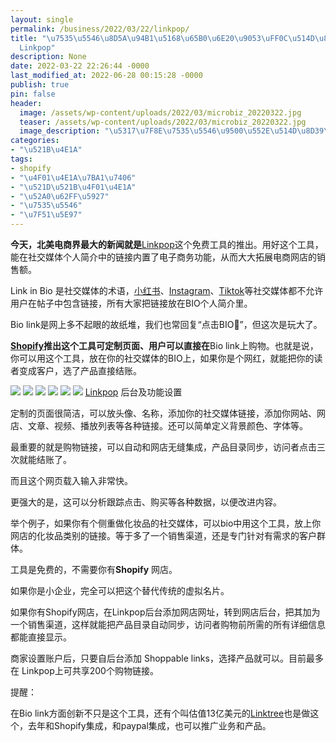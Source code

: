 ```yaml
---
layout: single
permalink: /business/2022/03/22/linkpop/
title: "\u7535\u5546\u8D5A\u94B1\u5168\u65B0\u6E20\u9053\uFF0C\u514D\u8D39\u5DE5\u5177\
  Linkpop"
description: None
date: 2022-03-22 22:26:44 -0000
last_modified_at: 2022-06-28 00:15:28 -0000
publish: true
pin: false
header:
  image: /assets/wp-content/uploads/2022/03/microbiz_20220322.jpg
  teaser: /assets/wp-content/uploads/2022/03/microbiz_20220322.jpg
  image_description: "\u5317\u7F8E\u7535\u5546\u9500\u552E\u514D\u8D39\u65B0\u6E20\u9053Linkpop"
categories:
- "\u521B\u4E1A"
tags:
- shopify
- "\u4F01\u4E1A\u7BA1\u7406"
- "\u521D\u521B\u4F01\u4E1A"
- "\u52A0\u62FF\u5927"
- "\u7535\u5546"
- "\u7F51\u5E97"
---
```

**今天，北美电商界最大的新闻就是**[Linkpop](https://linkpop.com/)这个免费工具的推出。用好这个工具，能在社交媒体个人简介中的链接内置了电子商务功能，从而大大拓展电商网店的销售额。

Link in Bio 是社交媒体的术语，[小红书](https://www.xiaohongshu.com)、[Instagram](https://www.instagram.com)、[Tiktok](https://www.tiktok.com/en/)等社交媒体都不允许用户在帖子中包含链接，所有大家把链接放在BIO个人简介里。

Bio link是网上多不起眼的故纸堆，我们也常回复“点击BIO🔗”，但这次是玩大了。

**[Shopify](https://www.shopify.ca)推出这个工具可定制页面、用户可以直接在**Bio link上购物。也就是说，你可以用这个工具，放在你的社交媒体的BIO上，如果你是个网红，就能把你的读者变成客户，选了产品直接结账。

![](/assets/wp-content/uploads/2022/03/20220321-2-copy-768x1024.jpg) ![](/assets/wp-content/uploads/2022/03/20220321-3-768x1024.jpg) ![](/assets/wp-content/uploads/2022/03/20220321-4-768x1024.jpg) ![](/assets/wp-content/uploads/2022/03/20220321-5.jpg) ![](/assets/wp-content/uploads/2022/03/20220321-6-768x1024.jpg) ![](/assets/wp-content/uploads/2022/03/20220321-7-768x1024.jpg) [Linkpop](https://linkpop.com/) 后台及功能设置

定制的页面很简洁，可以放头像、名称，添加你的社交媒体链接，添加你网站、网店、文章、视频、播放列表等各种链接。还可以简单定义背景颜色、字体等。

最重要的就是购物链接，可以自动和网店无缝集成，产品目录同步，访问者点击三次就能结账了。

而且这个网页载入输入非常快。

更强大的是，这可以分析跟踪点击、购买等各种数据，以便改进内容。

举个例子，如果你有个侧重做化妆品的社交媒体，可以bio中用这个工具，放上你网店的化妆品类别的链接。等于多了一个销售渠道，还是专门针对有需求的客户群体。

工具是免费的，不需要你有**Shopify** 网店。

如果你是小企业，完全可以把这个替代传统的虚拟名片。

如果你有Shopify网店，在Linkpop后台添加网店网址，转到网店后台，把其加为一个销售渠道，这样就能把产品目录自动同步，访问者购物前所需的所有详细信息都能直接显示。

商家设置账户后，只要自后台添加 Shoppable links，选择产品就可以。目前最多在 Linkpop上可共享200个购物链接。

提醒：

在Bio link方面创新不只是这个工具，还有个叫估值13亿美元的[Linktree](https://linktr.ee)也是做这个，去年和Shopify集成，和paypal集成，也可以推广业务和产品。
